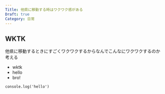 ```yaml
---
Title: 他県に移動する時はワクワク感がある
Draft: true
Category: 日常
---
```


## WKTK

他県に移動するときにすごくワクワクするからなんでこんなにワクワクするのか考える

- wktk
- hello
- bro!

```
console.log('hello')
```

<!-- どうしても文体がアサイリョウもしくは村上春樹になる なという烏滸がましい感想を持った-->

